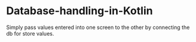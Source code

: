 # Database-handling-in-Kotlin
Simply pass values entered into one screen to the other by connecting the db for store values.

